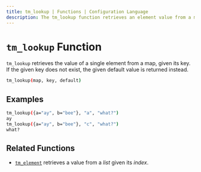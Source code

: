 ```yaml
---
title: tm_lookup | Functions | Configuration Language
description: The tm_lookup function retrieves an element value from a map given its key.
---
```


# `tm_lookup` Function

`tm_lookup` retrieves the value of a single element from a map, given its key.
If the given key does not exist, the given default value is returned instead.

```sh
tm_lookup(map, key, default)
```

## Examples

```sh
tm_lookup({a="ay", b="bee"}, "a", "what?")
ay
tm_lookup({a="ay", b="bee"}, "c", "what?")
what?
```

## Related Functions

* [`tm_element`](./tm_element.md) retrieves a value from a _list_ given its _index_.
